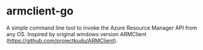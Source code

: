 # armclient-go
A simple command line tool to invoke the Azure Resource Manager API from any OS. Inspired by original windows version ARMClient (https://github.com/projectkudu/ARMClient).
